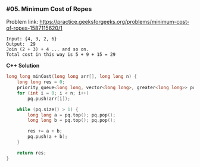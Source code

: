 ### #05. Minimum Cost of Ropes

Problem link: https://practice.geeksforgeeks.org/problems/minimum-cost-of-ropes-1587115620/1

```
Input: {4, 3, 2, 6}
Output:  29
Join (2 + 3) + 4 ... and so on.
Total cost in this way is 5 + 9 + 15 = 29
```

**C++ Solution**
```cpp
long long minCost(long long arr[], long long n) {
    long long res = 0;
    priority_queue<long long, vector<long long>, greater<long long>> pq;
    for (int i = 0; i < n; i++)
        pq.push(arr[i]);

    while (pq.size() > 1) {
        long long a = pq.top(); pq.pop();
        long long b = pq.top(); pq.pop();

        res += a + b;
        pq.push(a + b);
    }

    return res;
}
```
